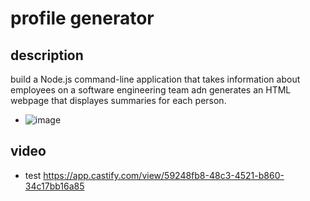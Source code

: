 # profile generator 

## description
build a Node.js command-line application that takes information about employees
on a software engineering team adn generates an HTML webpage that displayes summaries
for each person.


- ![image](https://user-images.githubusercontent.com/99931043/185499939-68b59eb4-a4d1-433c-b1d6-2f2f6a904752.png)

## video 
- test 
https://app.castify.com/view/59248fb8-48c3-4521-b860-34c17bb16a85
